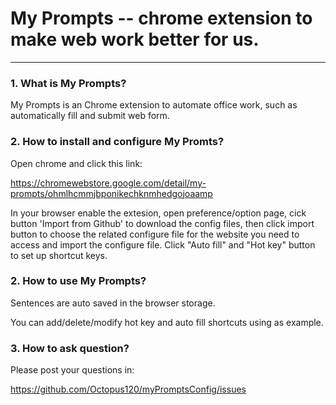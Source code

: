My Prompts -- chrome extension to make web work better for us.<a name="TOP"></a>
===================

- - - - 
### 1. What is My Prompts? 

   My Prompts is an Chrome extension to automate office work, such as automatically fill and submit web form.
    
### 2. How to install and configure My Promts?

   Open chrome and click this link: 

   https://chromewebstore.google.com/detail/my-prompts/ohmlhcmmjbponikechknmhedgojoaamp 
   
   In your browser enable the extesion, open preference/option page, cick button 'Import from Github' to download the config files, then click import button to choose the related configure file for the website you need to access and import the configure file. Click "Auto fill" and "Hot key" button to set up shortcut keys.

### 2. How to use My Prompts?   
   Sentences are auto saved in the browser storage. 
   
   You can add/delete/modify hot key and auto fill shortcuts using  as example.
   
### 3. How to ask question?
   Please post your questions in:
   
  [ https://github.com/Octopus120/myPromptsConfig/issues ](https://github.com/Octopus120/myPromptsConfig)
 
